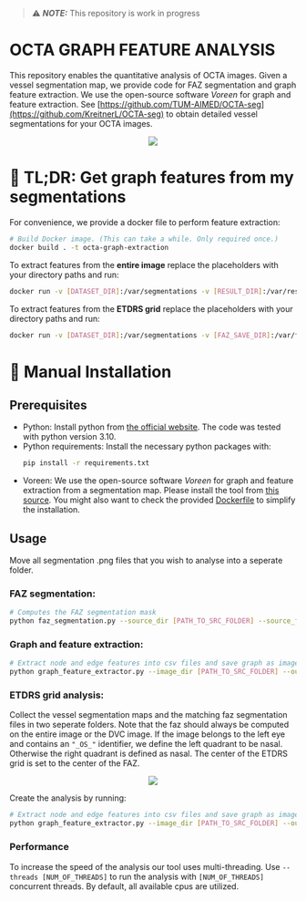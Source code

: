 > ⚠️ **_NOTE:_** This repository is work in progress
# OCTA GRAPH FEATURE ANALYSIS

This repository enables the quantitative analysis of OCTA images. Given a vessel segmentation map, we provide code for FAZ segmentation and graph feature extraction. We use the open-source software *Voreen* for graph and feature extraction. See [https://github.com/TUM-AIMED/OCTA-seg](https://github.com/KreitnerL/OCTA-seg) to obtain detailed vessel segmentations for your OCTA images.
<div style="text-align:center">
    <img src="images/graph_extraction_pipeline.png">
</div>

# 🔴 TL;DR: Get graph features from my segmentations
For convenience, we provide a docker file to perform feature extraction:
```sh
# Build Docker image. (This can take a while. Only required once.)
docker build . -t octa-graph-extraction
``` 
To extract features from the **entire image** replace the placeholders with your directory paths and run:
```sh
docker run -v [DATASET_DIR]:/var/segmentations -v [RESULT_DIR]:/var/results octa-graph-extraction full
``` 
To extract features from the **ETDRS grid** replace the placeholders with your directory paths and run:
```sh
docker run -v [DATASET_DIR]:/var/segmentations -v [FAZ_SAVE_DIR]:/var/faz -v [RESULT_DIR]:/var/results octa-graph-extraction etdrs
``` 

# 🔵 Manual Installation
## Prerequisites
- Python: Install python from [the official website](https://www.python.org/downloads/). The code was tested with python version 3.10.
- Python requirements: Install the necessary python packages with:
    ```sh
    pip install -r requirements.txt
    ```
- Voreen: We use the open-source software *Voreen* for graph and feature extraction from a segmentation map. Please install the tool from [this source](https://github.com/jqmcginnis/voreen_tools). You might also want to check the provided [Dockerfile](Dockerfile) to simplify the installation.


## Usage
Move all segmentation .png files that you wish to analyse into a seperate folder.

### FAZ segmentation:
```sh
# Computes the FAZ segmentation mask
python faz_segmentation.py --source_dir [PATH_TO_SRC_FOLDER] --source_files "/*.png" --output_dir [PATH_TO_RESULT_FOLDER]
```
### Graph and feature extraction:
```sh
# Extract node and edge features into csv files and save graph as image
python graph_feature_extractor.py --image_dir [PATH_TO_SRC_FOLDER] --output_dir [PATH_TO_RESULT_FOLDER] --voreen_tool_path [PATH_TO_BIN_FOLDER] --colorize_graph True
```
### ETDRS grid analysis:
Collect the vessel segmentation maps and the matching faz segmentation files in two seperate folders. Note that the faz should always be computed on the entire image or the DVC image. If the image belongs to the left eye and contains an `"_OS_"` identifier, we define the left quadrant to be nasal. Otherwise the right quadrant is defined as nasal. The center of the ETDRS grid is set to the center of the FAZ.
<div style="text-align:center">
    <img src="images/etdrs.png">
</div>

Create the analysis by running:

```sh
# Extract node and edge features into csv files and save graph as image
python graph_feature_extractor.py --image_dir [PATH_TO_SRC_FOLDER] --output_dir [PATH_TO_RESULT_FOLDER] --voreen_tool_path [PATH_TO_BIN_FOLDER] --colorize_graph True --ETDRS --faz_dir [PATH_TO_FAZ_DIR]
```

### Performance
To increase the speed of the analysis our tool uses multi-threading. Use `--threads [NUM_OF_THREADS]` to run the analysis with `[NUM_OF_THREADS]` concurrent threads. By default, all available cpus are utilized.